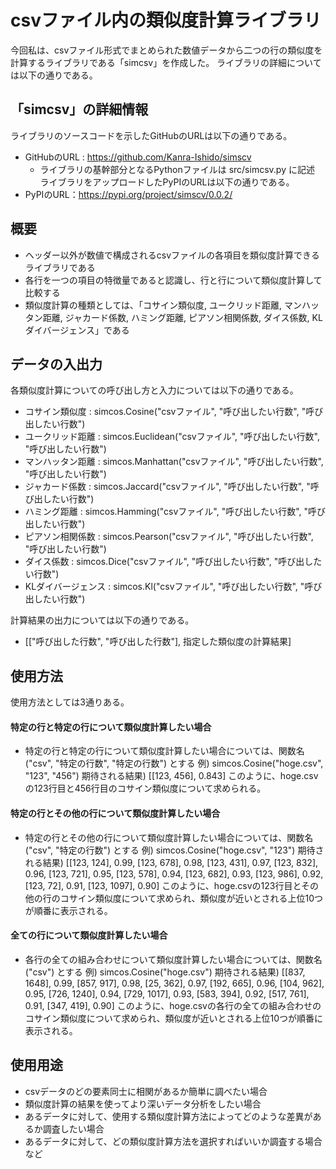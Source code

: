 # csvファイル内の類似度計算ライブラリ


今回私は、csvファイル形式でまとめられた数値データから二つの行の類似度を計算するライブラリである「simcsv」を作成した。
ライブラリの詳細については以下の通りである。

## 「simcsv」の詳細情報
ライブラリのソースコードを示したGitHubのURLは以下の通りである。
* GitHubのURL : https://github.com/Kanra-Ishido/simscv
  * ライブラリの基幹部分となるPythonファイルは src/simcsv.py に記述
ライブラリをアップロードしたPyPIのURLは以下の通りである。
* PyPIのURL：https://pypi.org/project/simscv/0.0.2/

## 概要
* ヘッダー以外が数値で構成されるcsvファイルの各項目を類似度計算できるライブラリである
* 各行を一つの項目の特徴量であると認識し、行と行について類似度計算して比較する
* 類似度計算の種類としては、「コサイン類似度, ユークリッド距離, マンハッタン距離, ジャカード係数, ハミング距離, ピアソン相関係数, ダイス係数, KLダイバージェンス」である


## データの入出力
各類似度計算についての呼び出し方と入力については以下の通りである。
* コサイン類似度 : simcos.Cosine("csvファイル", "呼び出したい行数", "呼び出したい行数")
* ユークリッド距離 : simcos.Euclidean("csvファイル", "呼び出したい行数", "呼び出したい行数")
* マンハッタン距離 : simcos.Manhattan("csvファイル", "呼び出したい行数", "呼び出したい行数")
* ジャカード係数 : simcos.Jaccard("csvファイル", "呼び出したい行数", "呼び出したい行数")
* ハミング距離 : simcos.Hamming("csvファイル", "呼び出したい行数", "呼び出したい行数")
* ピアソン相関係数 : simcos.Pearson("csvファイル", "呼び出したい行数", "呼び出したい行数")
* ダイス係数 : simcos.Dice("csvファイル", "呼び出したい行数", "呼び出したい行数")
* KLダイバージェンス : simcos.Kl("csvファイル", "呼び出したい行数", "呼び出したい行数")

計算結果の出力については以下の通りである。
* [["呼び出した行数", "呼び出した行数"], 指定した類似度の計算結果]


## 使用方法 
使用方法としては3通りある。
#### 特定の行と特定の行について類似度計算したい場合
* 特定の行と特定の行について類似度計算したい場合については、関数名("csv", "特定の行数", "特定の行数") とする
例) simcos.Cosine("hoge.csv", "123", "456")
期待される結果) [[123, 456], 0.843]
このように、hoge.csvの123行目と456行目のコサイン類似度について求められる。

#### 特定の行とその他の行について類似度計算したい場合
* 特定の行とその他の行について類似度計算したい場合については、関数名("csv", "特定の行数") とする
例) simcos.Cosine("hoge.csv", "123")
期待される結果) [[123, 124], 0.99, [123, 678], 0.98, [123, 431], 0.97, [123, 832], 0.96, [123, 721], 0.95, [123, 578], 0.94, [123, 682], 0.93, [123, 986], 0.92, [123, 72], 0.91, [123, 1097], 0.90]
このように、hoge.csvの123行目とその他の行のコサイン類似度について求められ、類似度が近いとされる上位10つが順番に表示される。

#### 全ての行について類似度計算したい場合
* 各行の全ての組み合わせについて類似度計算したい場合については、関数名("csv") とする
例) simcos.Cosine("hoge.csv")
期待される結果) [[837, 1648], 0.99, [857, 917], 0.98, [25, 362], 0.97, [192, 665], 0.96, [104, 962], 0.95, [726, 1240], 0.94, [729, 1017], 0.93, [583, 394], 0.92, [517, 761], 0.91, [347, 419], 0.90]
このように、hoge.csvの各行の全ての組み合わせのコサイン類似度について求められ、類似度が近いとされる上位10つが順番に表示される。


## 使用用途
* csvデータのどの要素同士に相関があるか簡単に調べたい場合
* 類似度計算の結果を使ってより深いデータ分析をしたい場合
* あるデータに対して、使用する類似度計算方法によってどのような差異があるか調査したい場合
* あるデータに対して、どの類似度計算方法を選択すればいいか調査する場合
など